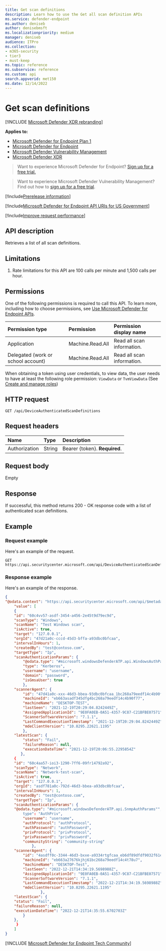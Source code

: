 ```yaml
---
title: Get scan definitions
description: Learn how to use the Get all scan definition APIs
ms.service: defender-endpoint
ms.author: deniseb
author: denisebmsft
ms.localizationpriority: medium
manager: deniseb
audience: ITPro
ms.collection:
- m365-security
- tier3
- must-keep
ms.topic: reference
ms.subservice: reference
ms.custom: api
search.appverid: met150
ms.date: 12/14/2022
---
```


# Get scan definitions

[!INCLUDE [Microsoft Defender XDR rebranding](../../includes/microsoft-defender.md)]

**Applies to:**

- [Microsoft Defender for Endpoint Plan 1](../microsoft-defender-endpoint.md)
- [Microsoft Defender for Endpoint](../microsoft-defender-endpoint.md)
- [Microsoft Defender Vulnerability Management](/defender-vulnerability-management)
- [Microsoft Defender XDR](/defender-xdr)

> Want to experience Microsoft Defender for Endpoint? [Sign up for a free trial.](https://go.microsoft.com/fwlink/p/?linkid=2225630)

> Want to experience Microsoft Defender Vulnerability Management? Find out how to [sign up for a free trial](/defender-vulnerability-management/get-defender-vulnerability-management).

[!Include[Prerelease information](../../includes/prerelease.md)]

[!Include[Microsoft Defender for Endpoint API URIs for US Government](../../includes/microsoft-defender-api-usgov.md)]

[!Include[Improve request performance](../../includes/improve-request-performance.md)]

## API description

Retrieves a list of all scan definitions.

## Limitations

1. Rate limitations for this API are 100 calls per minute and 1,500 calls per hour.

## Permissions

One of the following permissions is required to call this API. To learn more, including how to choose permissions, see [Use Microsoft Defender for Endpoint APIs](apis-intro.md).

Permission type|Permission|Permission display name
:---|:---|:---
Application|Machine.Read.All| Read all scan information.
Delegated (work or school account)|Machine.Read.All|Read all scan information.

When obtaining a token using user credentials, to view data, the user needs to have at least the following role permission: `ViewData` or `TvmViewData` (See [Create and manage roles](../user-roles.md))

## HTTP request

```http
GET /api/DeviceAuthenticatedScanDefinitions
```

## Request headers

Name|Type|Description
:---|:---|:---
Authorization|String|Bearer {token}. **Required**.

## Request body

Empty

## Response

If successful, this method returns 200 - OK response code with a list of authenticated scan definitions.

## Example

### Request example

Here's an example of the request.

```http
GET https://api.securitycenter.microsoft.com/api/DeviceAuthenticatedScanDefinitions
```

### Response example

Here's an example of the response.

```json
{
"@odata.context": "https://api.securitycenter.microsoft.com/api/$metadata#DeviceAuthenticatedScanDefinitions",
    "value": [
    {
    "id": "60c4vv57-asdf-3454-a456-2e45t9d79ec9d",
    "scanType": "Windows",
    "scanName": "Test Windows scan",
    "isActive": true,
    "target": "127.0.0.1",
    "orgId": "47d21a0c-cccd-45d3-bffa-a93dbc0bfcaa",
    "intervalInHours": 1,
    "createdBy": "test@contoso.com",
    "targetType": "Ip",
    "scanAuthenticationParams": {
        "@odata.type": "#microsoft.windowsDefenderATP.api.WindowsAuthParams",
        "type": "Kerberos",
        "username": "username",
        "domain": "password",
        "isGmsaUser": true
        },
    "scannerAgent": {
        "id": "47d41a0c-xxx-46d3-bbea-93dbc0bfcaa_1bc268a79eedf14c4b90f77",
        "machineId": "eb663asadf345dfg4bc268a79eedf14c4b90f77",
        "machineName": "DESKTOP-TEST",
        "lastSeen": "2021-12-19T20:29:04.8242449Z",
        "AssignedApplicationId": "9E0FA0EB-0A51-4357-9C87-C21BFBE07571",
        "ScannerSoftwareVersion": "7.1.1",
        "LastCommandExecutionTimestamp": "2021-12-19T20:29:04.8242449Z",
        "mdeClientVersion": "10.8295.22621.1195"
        },
    "latestScan": {
        "status": "Fail",
        "failureReason": null,
        "executionDateTime": "2021-12-19T20:06:55.2295854Z"
       },
    {
    "id": "60c4aa57-ioi3-1290-7ff6-09fr14792a92",
    "scanType": "Network",
    "scanName": "Network-test-scan",
    "isActive": true,
    "target": "127.0.0.1",
    "orgId": "asdf781a0c-792d-46d3-bbea-a93dbc0bfcaa",
    "intervalInHours": 1,
    "createdBy": "test@contoso.com",
    "targetType": "Ip",
    "scanAuthenticationParams": {
    "@odata.type": "#microsoft.windowsDefenderATP.api.SnmpAuthParams"",
        type": "AuthPriv",
        "username": "username",
        "authProtocol": "authProtocol",
        "authPassword": "authPassword",
        "privProtocol": "privProtocol",
        "privPassword": "privPassword",
        "communityString": "community-string"
            },
    "scannerAgent": {
        "id": "4asdff0c-3344-46d3-bxxe-a9334rtgfcaa_eb6df89dfdf9032f61eedf14c4b90f77",
        "machineId": "eb663a27676kjhj61bc268a79eedf14c4t78u7",
        "machineName": "DESKTOP-Test",
        "lastSeen": "2022-12-21T14:34:19.5698988Z",
        "AssignedApplicationId": "9E0FA0EB-0A51-4357-9C87-C21BFBE07571",
        "ScannerSoftwareVersion": "7.1.1",
        "LastCommandExecutionTimestamp": "2022-12-21T14:34:19.5698988Z",
        "mdeClientVersion": "10.8295.22621.1195"
                },
    "latestScan": {
    "status": "Fail",
    "failureReason": null,
    "executionDateTime": "2022-12-21T14:35:55.6702703Z"
        }
    },
     }
    ]
}
```
[!INCLUDE [Microsoft Defender for Endpoint Tech Community](../../includes/defender-mde-techcommunity.md)]
